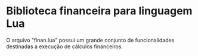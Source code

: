 #  Biblioteca financeira para linguagem Lua

O arquivo  "finan.lua"  possui um grande conjunto de funcionalidades destinadas a execução de cálculos financeiros.
